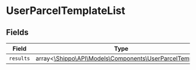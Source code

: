 # UserParcelTemplateList


## Fields

| Field                                                                                                    | Type                                                                                                     | Required                                                                                                 | Description                                                                                              |
| -------------------------------------------------------------------------------------------------------- | -------------------------------------------------------------------------------------------------------- | -------------------------------------------------------------------------------------------------------- | -------------------------------------------------------------------------------------------------------- |
| `results`                                                                                                | array<[\Shippo\API\Models\Components\UserParcelTemplate](../../Models/Components/UserParcelTemplate.md)> | :heavy_minus_sign:                                                                                       | N/A                                                                                                      |